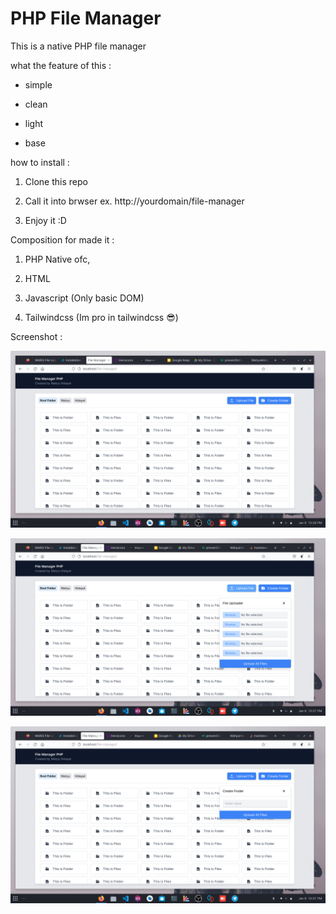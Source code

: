 # PHP File Manager

This is a native PHP file manager

what the feature of this :

- simple

- clean

- light

- base

how to install :

1. Clone this repo

2. Call it into brwser ex. http://yourdomain/file-manager

3. Enjoy it :D

Composition for made it :

1. PHP Native ofc,

2. HTML

3. Javascript (Only basic DOM)

4. Tailwindcss (Im pro in tailwindcss 😎)

Screenshot :

![1](screenshots/1.png)

![2](screenshots/2.png)

![3](screenshots/3.png)
